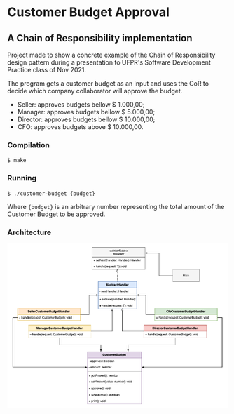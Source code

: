# Customer Budget Approval
## A Chain of Responsibility implementation

Project made to show a concrete example of the Chain of Responsibility design pattern
during a presentation to UFPR's Software Development Practice class of Nov 2021.

The program gets a customer budget as an input and uses the CoR to decide which company
collaborator will approve the budget.

- Seller: approves budgets bellow $ 1.000,00;
- Manager: approves budgets bellow $ 5.000,00;
- Director: approves budgets bellow $ 10.000,00;
- CFO: approves budgets above $ 10.000,00.

### Compilation
```
$ make
```
### Running
```
$ ./customer-budget {budget}
```
Where `{budget}` is an arbitrary number representing the total amount of the Customer Budget to be approved.

### Architecture
![Class Diagram](class-diagram.png)
